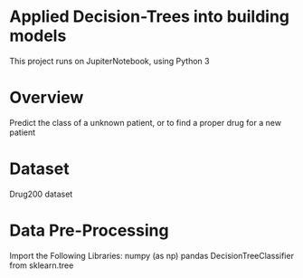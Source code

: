 # Applied Decision-Trees into building models
This project runs on JupiterNotebook, using Python 3
# Overview
Predict the class of a unknown patient, or to find a proper drug for a new patient
# Dataset
Drug200 dataset
# Data Pre-Processing
Import the Following Libraries:
numpy (as np)
pandas
DecisionTreeClassifier from sklearn.tree
